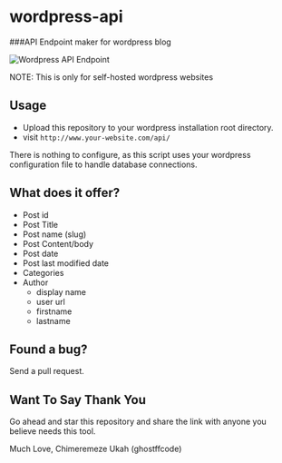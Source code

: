 # wordpress-api

###API Endpoint maker for wordpress blog

![Wordpress API Endpoint](http://i.imgur.com/gcRShtZ.png)

NOTE: This is only for self-hosted wordpress websites

## Usage

* Upload this repository to your wordpress installation root directory.
* visit `http://www.your-website.com/api/`

There is nothing to configure, as this script uses your wordpress configuration file to handle database connections.

## What does it offer?
* Post id
* Post Title
* Post name (slug)
* Post Content/body
* Post date
* Post last modified date
* Categories
* Author
  - display name
  - user url
  - firstname
  - lastname

## Found a bug?
Send a pull request.

## Want To Say Thank You
Go ahead and star this repository and share the link with anyone you believe needs this tool.

Much Love,
Chimeremeze Ukah (ghostffcode)
